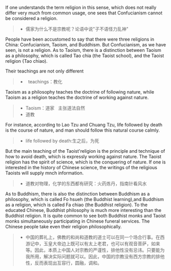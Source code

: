  If one understands the term religion in this sense, which does not really differ very much from common usage, one sees that Confucianism cannot be considered a religion. 
> * 儒家为什么不是宗教呢？论语中说"子不语怪力乱神"
 
People have been accustomed to say that there were three religions in China: Confucianism, Taoism, and Buddhism. But Confucianism, as we have seen, is not a religion. As to Taoism, there is a distinction between Taoism as a philosophy, which is called Tao chia (the Taoist school), and the Taoist religion {Tao chiao). 
      
Their teachings are not only different   
> *   teachings：教化

Taoism as a philosophy teaches the doctrine of following nature, while Taoism as a religion teaches the doctrine of working against nature.
> * Taoism：道家   主张道法自然    
> * 道教

For instance, according to Lao Tzu and Chuang Tzu, life followed by death is the course of nature, and man should follow this natural course calmly. 
> * life followed by death:生之后，为死

But the main teaching of the Taoist'religion is the principle and technique of how to avoid death, which is expressly working against nature. The Taoist religion has the spirit of science, which is the conquering of nature. If one is interested in the history of Chinese science, the writings of the religious Taoists will supply mnch information.
> * 道教对物理，化学的东西都有研究：火药炼丹，指南针看风水

As to Buddhism, there is also the distinction between Buddhism as a philosophy, which is called Fo hsueh (the Buddhist learning),and Buddhism as a religion, which is called Fa chiao (the Buddhist religion). To the educated Chinese, Buddhist philosophy is much more interesting than the Buddhist religion. It is quite common to see both Buddhist monks and Taoist monks simultaneously participating in Chinese funeral services. The Chinese people take even their religion philosophically.
> * 中国的葬礼上，佛教的和尚和道教的道士可以在同一个场合行事。在西游记中，玉皇大帝边上既可以有太上老君，也可以有观音菩萨，如来等。因此，本质上中国人对宗教的严谨性，排他性没有忌讳。只要能为我所用，解决实际问题就可以。因此，中国的宗教没有西方宗教的排他性，反而表现出互容行，圆融，调和。
